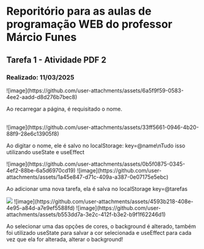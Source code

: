 # Reporitório para as aulas de programação WEB do professor Márcio Funes
<h2>Tarefa 1 - Atividade PDF 2</h2>
<h3>Realizado: 11/03/2025</h3>
![image](https://github.com/user-attachments/assets/6a5f9f59-0583-4ee2-aadd-d8d276b7bec8)
<p>Ao recarregar a página, é requisitado o nome.</p><br />
![image](https://github.com/user-attachments/assets/33ff5661-0946-4b20-88f9-28e6c13905f8)
<p>Ao digitar o nome, ele é salvo no localStorage: key=@name\nTudo isso utilizando useState e useEffect</p>
![image](https://github.com/user-attachments/assets/0b5f0875-0345-4ef2-88be-6a5d6970cd19)
![image](https://github.com/user-attachments/assets/1a45e847-d71c-409a-a387-0e07175e5ebc)
<p>Ao adicionar uma nova tarefa, ela é salva no localStorage key=@tarefas</p>
<img src="https://github.com/user-attachments/assets/8c6b33b4-50e6-4d71-a878-3c543c0bf88f" />
![image](https://github.com/user-attachments/assets/4593b218-408e-4e95-a84d-a7e9ef5588fd)
![image](https://github.com/user-attachments/assets/b553dd7a-3e2c-412f-b3e2-b9f1f62246d1)
<p>Ao selecionar uma das opções de cores, o background é alterado, também foi utilizado useState para salvar a cor selecionada e useEffect para cada vez que ela for alterada, alterar o background!</p>




